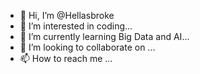- 👋 Hi, I’m @Hellasbroke
- 👀 I’m interested in coding...
- 🌱 I’m currently learning Big Data and AI...
- 💞️ I’m looking to collaborate on ...
- 📫 How to reach me ...

<!---
Hellasbroke/Hellasbroke is a ✨ special ✨ repository because its `README.md` (this file) appears on your GitHub profile.
You can click the Preview link to take a look at your changes.
--->
